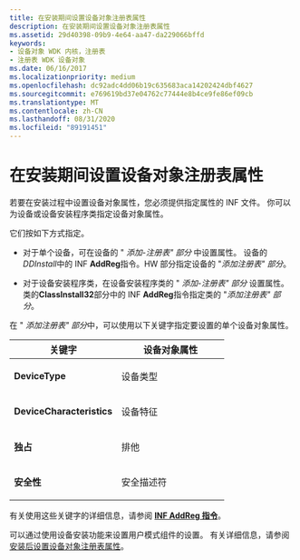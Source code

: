 ```yaml
---
title: 在安装期间设置设备对象注册表属性
description: 在安装期间设置设备对象注册表属性
ms.assetid: 29d40398-09b9-4e64-aa47-da229066bffd
keywords:
- 设备对象 WDK 内核，注册表
- 注册表 WDK 设备对象
ms.date: 06/16/2017
ms.localizationpriority: medium
ms.openlocfilehash: dc92adc4dd06b19c635683aca14202424dbf4627
ms.sourcegitcommit: e769619bd37e04762c77444e8b4ce9fe86ef09cb
ms.translationtype: MT
ms.contentlocale: zh-CN
ms.lasthandoff: 08/31/2020
ms.locfileid: "89191451"
---
```

# <a name="setting-device-object-registry-properties-during-installation"></a>在安装期间设置设备对象注册表属性





若要在安装过程中设置设备对象属性，您必须提供指定属性的 INF 文件。 你可以为设备或设备安装程序类指定设备对象属性。

它们按如下方式指定。

-   对于单个设备，可在设备的 " *添加-注册表" 部分* 中设置属性。 设备的*DDInstall*中的 INF **AddReg**指令。HW 部分指定设备的 "*添加注册表" 部分*。

-   对于设备安装程序类，在设备安装程序类的 " *添加-注册表" 部分* 设置属性。 类的**ClassInstall32**部分中的 INF **AddReg**指令指定类的 "*添加注册表" 部分*。

在 " *添加注册表" 部分*中，可以使用以下关键字指定要设置的单个设备对象属性。

<table>
<colgroup>
<col width="50%" />
<col width="50%" />
</colgroup>
<thead>
<tr class="header">
<th>关键字</th>
<th>设备对象属性</th>
</tr>
</thead>
<tbody>
<tr class="odd">
<td><p><strong>DeviceType</strong></p></td>
<td><p>设备类型</p></td>
</tr>
<tr class="even">
<td><p><strong>DeviceCharacteristics</strong></p></td>
<td><p>设备特征</p></td>
</tr>
<tr class="odd">
<td><p><strong>独占</strong></p></td>
<td><p>排他</p></td>
</tr>
<tr class="even">
<td><p><strong>安全性</strong></p></td>
<td><p>安全描述符</p></td>
</tr>
</tbody>
</table>

 

有关使用这些关键字的详细信息，请参阅 [**INF AddReg 指令**](../install/inf-addreg-directive.md)。

可以通过使用设备安装功能来设置用户模式组件的设置。 有关详细信息，请参阅 [安装后设置设备对象注册表属性](setting-device-object-registry-properties-after-installation.md)。

 

